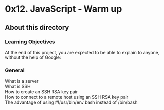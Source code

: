 # 0x12. JavaScript - Warm up

## About this directory

### Learning Objectives
At the end of this project, you are expected to be able to explain to anyone, without the help of Google:

### General
What is a server<br>
What is SSH<br>
How to create an SSH RSA key pair<br>
How to connect to a remote host using an SSH RSA key pair<br>
The advantage of using #!/usr/bin/env bash instead of /bin/bash<br>
